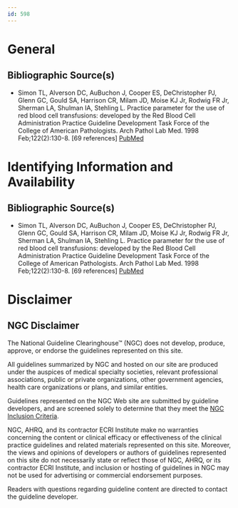 ```yaml
---
id: 598
---
```


# General

## Bibliographic Source(s)

- Simon TL, Alverson DC, AuBuchon J, Cooper ES, DeChristopher PJ, Glenn GC, Gould SA, Harrison CR, Milam JD, Moise KJ Jr, Rodwig FR Jr, Sherman LA, Shulman IA, Stehling L. Practice parameter for the use of red blood cell transfusions: developed by the Red Blood Cell Administration Practice Guideline Development Task Force of the College of American Pathologists. Arch Pathol Lab Med. 1998 Feb;122(2):130-8. [69 references] [ PubMed ](http://www.ncbi.nlm.nih.gov/entrez/query.fcgi?cmd=Retrieve&db=pubmed&dopt=Abstract&list_uids=9499355)

# Identifying Information and Availability

## Bibliographic Source(s)

- Simon TL, Alverson DC, AuBuchon J, Cooper ES, DeChristopher PJ, Glenn GC, Gould SA, Harrison CR, Milam JD, Moise KJ Jr, Rodwig FR Jr, Sherman LA, Shulman IA, Stehling L. Practice parameter for the use of red blood cell transfusions: developed by the Red Blood Cell Administration Practice Guideline Development Task Force of the College of American Pathologists. Arch Pathol Lab Med. 1998 Feb;122(2):130-8. [69 references] [ PubMed ](http://www.ncbi.nlm.nih.gov/entrez/query.fcgi?cmd=Retrieve&db=pubmed&dopt=Abstract&list_uids=9499355)

# Disclaimer

## NGC Disclaimer

The National Guideline Clearinghouse™ (NGC) does not develop, produce, approve, or endorse the guidelines represented on this site.

All guidelines summarized by NGC and hosted on our site are produced under the auspices of medical specialty societies, relevant professional associations, public or private organizations, other government agencies, health care organizations or plans, and similar entities.

Guidelines represented on the NGC Web site are submitted by guideline developers, and are screened solely to determine that they meet the [NGC Inclusion Criteria](/help-and-about/summaries/inclusion-criteria).

NGC, AHRQ, and its contractor ECRI Institute make no warranties concerning the content or clinical efficacy or effectiveness of the clinical practice guidelines and related materials represented on this site. Moreover, the views and opinions of developers or authors of guidelines represented on this site do not necessarily state or reflect those of NGC, AHRQ, or its contractor ECRI Institute, and inclusion or hosting of guidelines in NGC may not be used for advertising or commercial endorsement purposes.

Readers with questions regarding guideline content are directed to contact the guideline developer.

